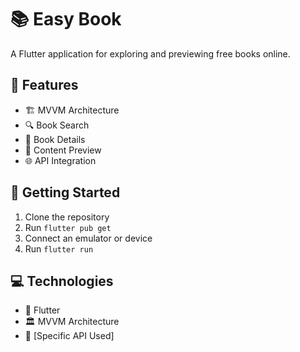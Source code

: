 # 📚 Easy Book
A Flutter application for exploring and previewing free books online.

## 🌟 Features
- 🏗️ MVVM Architecture
- 🔍 Book Search 
- 📖 Book Details
- 👀 Content Preview
- 🌐 API Integration

## 🚀 Getting Started
1. Clone the repository
2. Run `flutter pub get`
3. Connect an emulator or device
4. Run `flutter run`

## 💻 Technologies
- 📱 Flutter
- 🏛️ MVVM Architecture
- 🔗 [Specific API Used]
